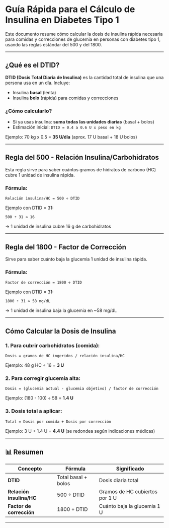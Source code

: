# Guía Rápida para el Cálculo de Insulina en Diabetes Tipo 1

Este documento resume cómo calcular la dosis de insulina rápida necesaria para comidas y correcciones de glucemia en personas con diabetes tipo 1, usando las reglas estándar del 500 y del 1800.

---

## ¿Qué es el DTID?

**DTID (Dosis Total Diaria de Insulina)** es la cantidad total de insulina que una persona usa en un día. Incluye:

- Insulina **basal** (lenta)
- Insulina **bolo** (rápida) para comidas y correcciones

### ¿Cómo calcularlo?

- Si ya usas insulina: **suma todas las unidades diarias** (basal + bolos)
- Estimación inicial: `DTID = 0.4 a 0.6 U x peso en kg`

Ejemplo: 70 kg x 0.5 = **35 U/día** (aprox. 17 U basal + 18 U bolos)

---

## Regla del 500 - Relación Insulina/Carbohidratos

Esta regla sirve para saber cuántos gramos de hidratos de carbono (HC) cubre 1 unidad de insulina rápida.

### Fórmula:

```
Relación insulina/HC = 500 ÷ DTID
```

Ejemplo con DTID = 31:

```
500 ÷ 31 ≈ 16
```

→ 1 unidad de insulina cubre 16 g de carbohidratos

---

## Regla del 1800 - Factor de Corrección

Sirve para saber cuánto baja la glucemia 1 unidad de insulina rápida.

### Fórmula:

```
Factor de corrección = 1800 ÷ DTID
```

Ejemplo con DTID = 31:

```
1800 ÷ 31 ≈ 58 mg/dL
```

→ 1 unidad de insulina baja la glucemia en \~58 mg/dL

---

## Cómo Calcular la Dosis de Insulina

### 1. Para cubrir carbohidratos (comida):

```
Dosis = gramos de HC ingeridos / relación insulina/HC
```

Ejemplo: 48 g HC ÷ 16 = **3 U**

### 2. Para corregir glucemia alta:

```
Dosis = (glucemia actual - glucemia objetivo) / factor de corrección
```

Ejemplo: (180 - 100) ÷ 58 = **1.4 U**

### 3. Dosis total a aplicar:

```
Total = Dosis por comida + Dosis por corrección
```

Ejemplo: 3 U + 1.4 U = **4.4 U** (se redondea según indicaciones médicas)

---

## 📊 Resumen

| Concepto                 | Fórmula             | Significado                    |
| ------------------------ | ------------------- | ------------------------------ |
| **DTID**                 | Total basal + bolos | Dosis diaria total             |
| **Relación insulina/HC** | 500 ÷ DTID          | Gramos de HC cubiertos por 1 U |
| **Factor de corrección** | 1800 ÷ DTID         | Cuánto baja la glucemia 1 U    |

---